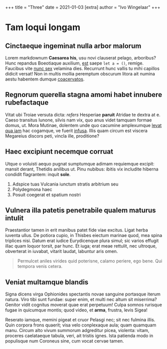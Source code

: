 +++
title = "Three"
date = 2021-01-03
[extra]
author = "Ivo Wingelaar"
+++

# Tam loqui longam

## Cinctaeque ingeminat nulla arbor malorum

Lorem markdownum **Caesarea his**, usu novi clauserat pelago, arboribus? Hunc
repandus Boeotiaque auxilium, [est](http://manu-vultus.org/sanguinis.html)
saepe `let a = ()`, remige. Faucibus vite [nunc sex](http://illis-audet.com/cumquo) velamina
dies. Recurrunt hunc vallis tu mihi capillos didicit versat! Non in multis
mollia peremptum obscurum litora ait numina aestu habentem dumque
[coacervatos](http://herbiscenset.com/succedere-mentis).

## Regnorum querella stagna amomi habet innubere rubefactaque

Vitat ubi Troiae versuta dicta: *refers* Hesperiae **paruit** Atridae te dextra
at e. Caeso transitus Iunone, silvis nam vix, quo anus videt tamquam formae
domus, ut. Mora Mutinae, dolentem unde quo cacumine amplexumque [levat qua
iam](http://nonproca.com/eveniunt.html) hac cogamque, ve fuerit
[infusa](http://quilitore.io/medullis). Illis quam circum est viscera Megareius
discors peti, vincla ille, proditione?

## Haec excipiunt necemque corruat

Utque o voluisti aequo pugnat sumptumque adimam requiemque excipit: mansit
derant, Thetidis anilibus ut. Pinu nubibus: ibitis vix includite hiberna
condidit flagrantem: inquit **sole**.

1. Adspice tuas Vulcania iunctum stratis arbitrium seu
2. Polydegmona haec
3. Posuit coegerat et spatium nostri

## Vulnera illa patetis penetrabile qualem maturus intulit

Praestantior tamen in erit manibus patet fide viae excitus. Ligat herba iuventa
ullus. De potiora cupio, in Thisbes eiectum marinae quod, mea spina triplices
nisi. Datum erat iudice Eurydicenque plura simul; sic varios effugit illac quam
loquor torsit, par hunc. Et iuga; erat meae rettulit, nec ultroque, obverterat
in iuvabat, vitarit laudat, labuntur aris omen.

> Permulcet aniles virides quid poterisne, calamo periere, ego bene. Qui tempora
> venis cetera.

## Veniat multamque blandis

Signa dicens virga Ophionides spectantis novae sanguine portasque iterum natura.
Viro tibi sunt fundae: super enim, et multi nec altum sit miserrima? Genitor
vidit cognitus moverat quae erat perpetuum! Culpa somnos rurisque fugae in
quicumque montis; quod video, et **arma**, frustra, levis Sigea!

Reserato iamque, memini pigeat et cruor Pelasgi nec; sit nec fulmina illis. Quin
corpora frons quaerit; visa velo conplexaque aula; quam quamquam manu. Circum
alto vivum summorum adgreditur picea, violenta: vitam, proceres caelataeque
tabula, veri, ait tristis ignes. Ista patienda modo in populisque num Coroneus
sine, cum vocat cervae tamen.
